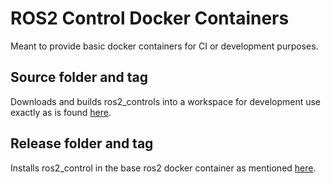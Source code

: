 # ROS2 Control Docker Containers

Meant to provide basic docker containers for CI or development purposes.

## Source folder and tag
Downloads and builds ros2_controls into a workspace for development use exactly as is found [here](https://ros-controls.github.io/control.ros.org/getting_started.html#compiling).

## Release folder and tag
Installs ros2_control in the base ros2 docker container as mentioned [here](https://ros-controls.github.io/control.ros.org/getting_started.html#getting-started).
